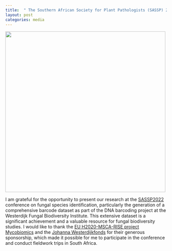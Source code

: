 ```yaml
---
title:  " The Southern African Society for Plant Pathologists (SASSP) 2022 conference"
layout: post
categories: media
---
```


<img src="https://vuthuyduong.github.io/photos/SASPP2022_DV.jpg" height="500"/>

I am grateful for the opportunity to present our research at the [SASSP2022](https://saspp.co.za/2022-saspp-biennial-congress/) conference on fungal species identification, particularly the generation of a comprehensive barcode dataset as part of the DNA barcoding project at the Westerdijk Fungal Biodiversity Institute. This extensive dataset is a significant achievement and a valuable resource for fungal biodiversity studies. I would like to thank the [EU H2020-MSCA-RISE project Mycobiomics](https://twitter.com/mycobiomics?lang=en) and the [Johanna Westerdijkfonds](https://stichtingjohannawesterdijkfonds.sites.uu.nl/) for their generous sponsorship, which made it possible for me to participate in the conference and conduct fieldwork trips in South Africa.
